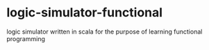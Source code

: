 # logic-simulator-functional
logic simulator written in scala for the purpose of learning functional programming
